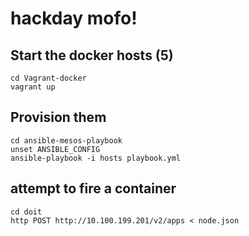 # hackday mofo!

## Start the docker hosts (5)
```
cd Vagrant-docker
vagrant up
```

## Provision them
```
cd ansible-mesos-playbook
unset ANSIBLE_CONFIG
ansible-playbook -i hosts playbook.yml
```

## attempt to fire a container
```
cd doit
http POST http://10.100.199.201/v2/apps < node.json
```
